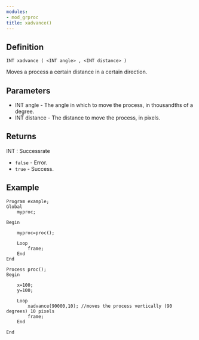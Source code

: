 ```yaml
---
modules:
- mod_grproc
title: xadvance()
---
```


## Definition

    INT xadvance ( <INT angle> , <INT distance> )

Moves a process a certain distance in a certain direction.

## Parameters

- INT angle - The angle in which to move the process, in thousandths of a degree.
- INT distance - The distance to move the process, in pixels.

## Returns

INT : Successrate

- `false` - Error.
- `true`  - Success.

## Example

```
Program example;
Global
    myproc;

Begin

    myproc=proc();

    Loop
        frame;
    End
End

Process proc();
Begin

    x=100;
    y=100;

    Loop
        xadvance(90000,10); //moves the process vertically (90 degrees) 10 pixels
        frame;
    End

End
```

